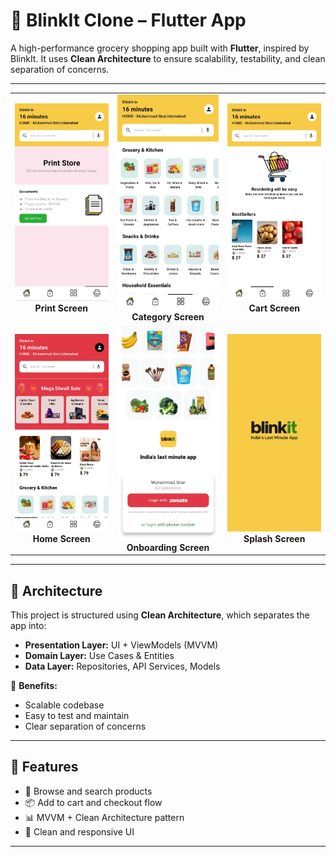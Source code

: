 # 🛒 BlinkIt Clone – Flutter App

A high-performance grocery shopping app built with **Flutter**, inspired by BlinkIt. It uses **Clean Architecture** to ensure scalability, testability, and clean separation of concerns.

---

<table>
  <tr>
    <td align="center">
      <img src="assets/screenshots/1.jpeg" width="220"/><br>
      <strong>Print Screen</strong>
    </td>
    <td align="center">
      <img src="assets/screenshots/2.jpeg" width="220"/><br>
      <strong>Category Screen</strong>
    </td>
    <td align="center">
      <img src="assets/screenshots/3.jpeg" width="220"/><br>
      <strong>Cart Screen</strong>
    </td>
  </tr>
  <tr>
    <td align="center">
      <img src="assets/screenshots/4.jpeg" width="220"/><br>
      <strong>Home Screen</strong>
    </td>
    <td align="center">
      <img src="assets/screenshots/5.jpeg" width="220"/><br>
      <strong>Onboarding Screen</strong>
    </td>
    <td align="center">
      <img src="assets/screenshots/6.jpeg" width="220"/><br>
      <strong>Splash Screen</strong>
    </td>
  </tr>
</table>


---


## 🧠 Architecture

This project is structured using **Clean Architecture**, which separates the app into:

- **Presentation Layer:** UI + ViewModels (MVVM)
- **Domain Layer:** Use Cases & Entities
- **Data Layer:** Repositories, API Services, Models

🔹 **Benefits:**
- Scalable codebase
- Easy to test and maintain
- Clear separation of concerns

---

## 🚀 Features

- 🛒 Browse and search products
- 📦 Add to cart and checkout flow
- 📊 MVVM + Clean Architecture pattern
- 🎨 Clean and responsive UI

---



